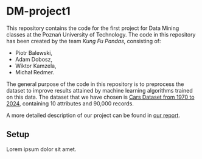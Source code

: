 # DM-project1

This repository contains the code for the first project for Data Mining classes at the Poznań University of Technology. The code in this repository has been created by the team *Kung Fu Pandas*, consisting of:
- Piotr Balewski,
- Adam Dobosz,
- Wiktor Kamzela,
- Michał Redmer.

The general purpose of the code in this repository is to preprocess the dataset to improve results attained by machine learning algorithms trained on this data. The dataset that we have chosen is [Cars Dataset from 1970 to 2024](https://www.kaggle.com/datasets/meruvulikith/90000-cars-data-from-1970-to-2024), containing 10 attributes and 90,000 records.

A more detailed description of our project can be found in [our report](https://github.com/MichalRedm/DM-project1/blob/main/report.pdf).

## Setup

Lorem ipsum dolor sit amet.
